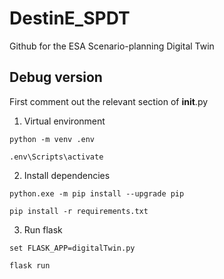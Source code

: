# DestinE_SPDT
Github for the ESA Scenario-planning Digital Twin



## Debug version

First comment out the relevant section of __init__.py

1. Virtual environment 

```python -m venv .env ```


```.env\Scripts\activate ```

2. Install dependencies

```python.exe -m pip install --upgrade pip```
 
```pip install -r requirements.txt```


3. Run flask

```set FLASK_APP=digitalTwin.py```

```flask run```
